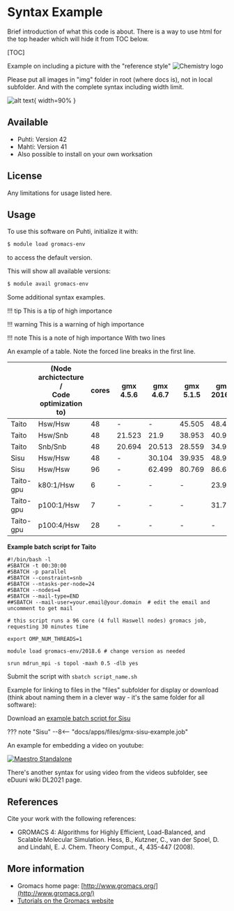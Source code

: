 # Syntax Example

Brief introduction of what this code is about.
There is a way to use html for the top header which will hide it from TOC below.

[TOC]

Example on including a picture with the "reference style"
![Chemistry logo][logo]

Please put all images in "img" folder in root (where docs is), not in local subfolder.
And with the complete syntax including width limit.

![alt text](/img/chemistry-logo.jpg "Chemistry logo"){ width=90% }

## Available

-   Puhti: Version 42 
-   Mahti: Version 41
-   Also possible to install on your own worksation

## License

Any limitations for usage listed here.

## Usage

To use this software on Puhti, initialize it with:

```bash
$ module load gromacs-env
```

to access the default version.

This will show all available versions:
```bash
$ module avail gromacs-env
```

Some additional syntax examples.

!!! tip
    This is a tip of high importance

!!! warning
    This is a warning of high importance

!!! note
    This is a note of high importance
    With two lines


An example of a table. Note the forced line breaks in the first line.


||(Node archictecture / </br> Code optimization to)|cores|gmx </br> 4.5.6|gmx </br> 4.6.7|gmx </br> 5.1.5|gmx </br> 2016.5|gmx </br> 2018.1|
|--- |--- |--- |--- |--- |--- |--- |--- |
|Taito|Hsw/Hsw|48|-|-|45.505|48.407|49.369|
|Taito|Hsw/Snb|48|21.523|21.9|38.953|40.987|41.318|
|Taito|Snb/Snb|48|20.694|20.513|28.559|34.958|39.906|
|Sisu|Hsw/Hsw|48|-|30.104|39.935|48.979|49.624|
|Sisu|Hsw/Hsw|96|-|62.499|80.769|86.638|96.194|
|Taito-gpu|k80:1/Hsw|6|-|-|-|23.964|27.18|
|Taito-gpu|p100:1/Hsw|7|-|-|-|31.703|55.041|
|Taito-gpu|p100:4/Hsw|28|-|-|-|-|62.868|

**Example batch script for Taito**

```
#!/bin/bash -l
#SBATCH -t 00:30:00
#SBATCH -p parallel
#SBATCH --constraint=snb
#SBATCH --ntasks-per-node=24
#SBATCH --nodes=4
#SBATCH --mail-type=END
##SBATCH --mail-user=your.email@your.domain  # edit the email and uncomment to get mail

# this script runs a 96 core (4 full Haswell nodes) gromacs job, requesting 30 minutes time

export OMP_NUM_THREADS=1

module load gromacs-env/2018.6 # change version as needed

srun mdrun_mpi -s topol -maxh 0.5 -dlb yes
```

Submit the script with `sbatch script_name.sh`

Example for linking to files in the "files" subfolder for display or download
(think about naming them in a clever way - it's the same folder for all software):

Download an [example batch script for Sisu](files/gmx-sisu-example.job)

??? note "Sisu"
        --8<-- "docs/apps/files/gmx-sisu-example.job"

An example for embedding a video on youtube:

[![Maestro Standalone](http://img.youtube.com/vi/oQDLa6Bh-q4/0.jpg)](http://www.youtube.com/watch?v=oQDLa6Bh-q4 "Maestro Standalone")

There's another syntax for using video from the videos subfolder, see eDuuni wiki DL2021 page.

## References

Cite your work with the following references:

-   GROMACS 4: Algorithms for Highly Efficient, Load-Balanced, and
    Scalable Molecular Simulation. Hess, B., Kutzner, C., van der
    Spoel, D. and Lindahl, E. J. Chem. Theory Comput., 4, 435-447
    (2008).

## More information

-   Gromacs home page: [http://www.gromacs.org/](http://www.gromacs.org/)
-   [Tutorials on the Gromacs website]


[logo]: /img/chemistry-logo.jpg "Chemistry logo"
[Tutorials on the Gromacs website]: http://www.gromacs.org/Documentation/Tutorials
